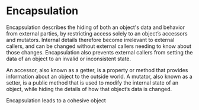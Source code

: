 # Encapsulation

Encapsulation describes the hiding of both an object's data and behavior from external parties, by restricting access solely to an object’s accessors and mutators. Internal details therefore become irrelevant to external callers, and can be changed without external callers needing to know about those changes. Encapsulation also prevents external callers from setting the data of an object to an invalid or inconsistent state.

An accessor, also known as a getter, is a property or method that provides information about an object to the outside world.  A mutator, also known as a setter, is a public method that is used to modify the internal state of an object, while hiding the details of how that object’s data is changed.

Encapsulation leads to a cohesive object

